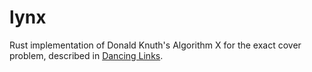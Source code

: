 # lynx

Rust implementation of Donald Knuth's Algorithm X for the exact cover problem, described in [Dancing Links](https://arxiv.org/abs/cs/0011047).
